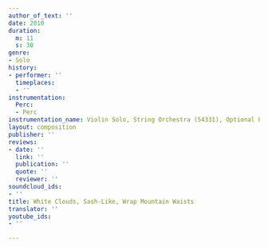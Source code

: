 ```yaml
---
author_of_text: ''
date: 2010
duration:
  m: 11
  s: 30
genre:
- Solo
history:
- performer: ''
  timeplaces:
  - ''
instrumentation:
  Perc:
  - Perc
instrumentation_name: Violin Solo, String Orchestra (54331), Optional Percussion (Vib./Mar./Glsp.)
layout: composition
publisher: ''
reviews:
- date: ''
  link: ''
  publication: ''
  quote: ''
  reviewer: ''
soundcloud_ids:
- ''
title: White Clouds, Sash-Like, Wrap Mountain Waists
translator: ''
youtube_ids:
- ''

---
```

